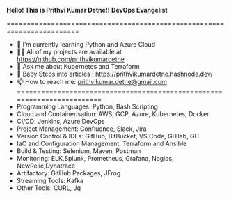 **Hello! This is Prithvi Kumar Detne!!**
          **DevOps Evangelist**

========================================================================
- 🌱 I’m currently learning Python and Azure Cloud
- 👨‍💻 All of my projects are available at https://github.com/prithvikumardetne
- 💬 Ask me about Kubernetes and Terraform
- 📝 Baby Steps into articles : https://prithvikumardetne.hashnode.dev/
- 📫 How to reach me: prithvikumar.detne@gmail.com
========================================================================
- Programming Languages: Python, Bash Scripting
- Cloud and Containerisation: AWS, GCP, Azure, Kubernetes, Docker
- CI/CD: Jenkins, Azure DevOps
- Project Management: Confluence, Slack, Jira
- Version Control & IDEs: GitHub, BitBucket, VS Code, GITlab, GIT
- IaC and Configuration Management: Terraform and Ansible
- Build & Testing: Selenium, Maven, Postman
- Monitoring: ELK,Splunk, Prometheus, Grafana, Nagios, NewRelic,Dynatrace
- Artifactory: GitHub Packages, JFrog
- Streaming Tools: Kafka
- Other Tools: CURL, Jq

<!--
**prithvikumardetne/prithvikumardetne** is a ✨ _special_ ✨ repository because its `README.md` (this file) appears on your GitHub profile.

Here are some ideas to get you started:

- 🔭 I’m currently working on ...
- 🌱 I’m currently learning ...
- 👯 I’m looking to collaborate on ...
- 🤔 I’m looking for help with ...
- 💬 Ask me about ...
- 📫 How to reach me: ...
- 😄 Pronouns: ...
- ⚡ Fun fact: ...
-->
